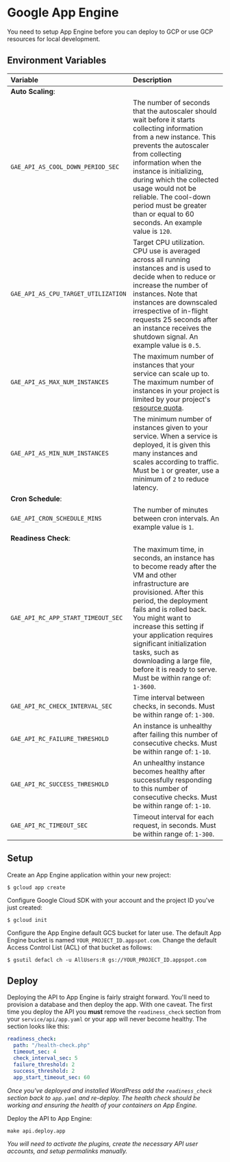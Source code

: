 # Google App Engine

You need to setup App Engine before you can deploy to GCP or use GCP resources for local development.

## Environment Variables

| Variable | Description |
| :--- | :--- |
| **Auto Scaling**: |
| `GAE_API_AS_COOL_DOWN_PERIOD_SEC` | The number of seconds that the autoscaler should wait before it starts collecting information from a new instance. This prevents the autoscaler from collecting information when the instance is initializing, during which the collected usage would not be reliable. The cool-down period must be greater than or equal to 60 seconds. An example value is `120`. |
| `GAE_API_AS_CPU_TARGET_UTILIZATION` | Target CPU utilization. CPU use is averaged across all running instances and is used to decide when to reduce or increase the number of instances. Note that instances are downscaled irrespective of in-flight requests 25 seconds after an instance receives the shutdown signal. An example value is `0.5`. |
| `GAE_API_AS_MAX_NUM_INSTANCES` | The maximum number of instances that your service can scale up to. The maximum number of instances in your project is limited by your project's [resource quota](https://cloud.google.com/compute/docs/resource-quotas). |
| `GAE_API_AS_MIN_NUM_INSTANCES` | The minimum number of instances given to your service. When a service is deployed, it is given this many instances and scales according to traffic. Must be `1` or greater, use a minimum of `2` to reduce latency. |
| **Cron Schedule**: |
| `GAE_API_CRON_SCHEDULE_MINS` | The number of minutes between cron intervals. An example value is `1`. |
| **Readiness Check**: |
| `GAE_API_RC_APP_START_TIMEOUT_SEC` | The maximum time, in seconds, an instance has to become ready after the VM and other infrastructure are provisioned. After this period, the deployment fails and is rolled back. You might want to increase this setting if your application requires significant initialization tasks, such as downloading a large file, before it is ready to serve. Must be within range of: `1-3600`. |
| `GAE_API_RC_CHECK_INTERVAL_SEC` | Time interval between checks, in seconds. Must be within range of: `1-300`. |
| `GAE_API_RC_FAILURE_THRESHOLD` | An instance is unhealthy after failing this number of consecutive checks. Must be within range of: `1-10`. |
| `GAE_API_RC_SUCCESS_THRESHOLD` | An unhealthy instance becomes healthy after successfully responding to this number of consecutive checks. Must be within range of: `1-10`. |
| `GAE_API_RC_TIMEOUT_SEC` | Timeout interval for each request, in seconds. Must be within range of: `1-300`. |

## Setup

Create an App Engine application within your new project:

```
$ gcloud app create
```

Configure Google Cloud SDK with your account and the project ID you've just created:

```
$ gcloud init
```

Configure the App Engine default GCS bucket for later use. The default App Engine bucket is named `YOUR_PROJECT_ID.appspot.com`. Change the default Access Control List (ACL) of that bucket as follows:

```
$ gsutil defacl ch -u AllUsers:R gs://YOUR_PROJECT_ID.appspot.com
```

## Deploy

Deploying the API to App Engine is fairly straight forward. You'll need to provision a database and then deploy the app. With one caveat. The first time you deploy the API you **must** remove the `readiness_check` section from your `service/api/app.yaml` or your app will never become healthy. The section looks like this:

```yaml
readiness_check:
  path: "/health-check.php"
  timeout_sec: 4
  check_interval_sec: 5
  failure_threshold: 2
  success_threshold: 2
  app_start_timeout_sec: 60
```

_Once you've deployed and installed WordPress add the `readiness_check` section back to `app.yaml` and re-deploy. The health check should be working and ensuring the health of your containers on App Engine._

Deploy the API to App Engine:

```
make api.deploy.app
```

_You will need to activate the plugins, create the necessary API user accounts, and setup permalinks manually._